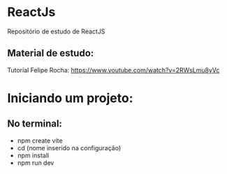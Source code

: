 # ReactJs
Repositório de estudo de ReactJS

## Material de estudo:
Tutorial Felipe Rocha: https://www.youtube.com/watch?v=2RWsLmu8yVc

# Iniciando um projeto:

## No terminal:
- npm create vite
- cd (nome inserido na configuração)
- npm install
- npm run dev
